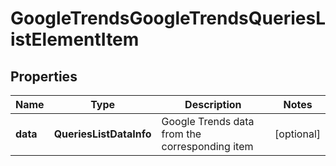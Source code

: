 # GoogleTrendsGoogleTrendsQueriesListElementItem

## Properties

| Name | Type | Description | Notes |
|------------ | ------------- | ------------- | -------------|
**data** | **QueriesListDataInfo** | Google Trends data from the corresponding item |[optional]|